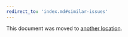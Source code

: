 ```yaml
---
redirect_to: 'index.md#similar-issues'
---
```


This document was moved to [another location](index.md#similar-issues).

<!-- This redirect file can be deleted February 1, 2021, or later. -->
<!-- Before deletion, see: https://docs.gitlab.com/ee/development/documentation/#move-or-rename-a-page -->
